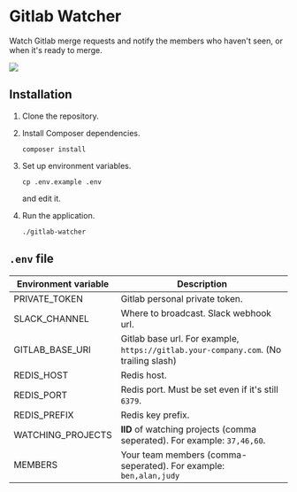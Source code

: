 # Gitlab Watcher
Watch Gitlab merge requests and notify the members who haven't seen, or when it's ready to merge.

![](https://i.imgur.com/ylTxKi4.png)


## Installation
1. Clone the repository.
2. Install Composer dependencies.
    ```
    composer install
    ```
3. Set up environment variables.
    ```
    cp .env.example .env
    ```
    and edit it.

4. Run the application.
    ```
    ./gitlab-watcher
    ```

## `.env` file
| Environment variable | Description
|---|---|
|PRIVATE_TOKEN | Gitlab personal private token.
|SLACK_CHANNEL | Where to broadcast. Slack webhook url.
|GITLAB_BASE_URI | Gitlab base url. For example, `https://gitlab.your-company.com`. (No trailing slash)
|REDIS_HOST | Redis host.
|REDIS_PORT | Redis port. Must be set even if it's still `6379`.
|REDIS_PREFIX | Redis key prefix.
|WATCHING_PROJECTS | **IID** of watching projects (comma seperated). For example: `37,46,60`.
|MEMBERS | Your team members (comma-seperated). For example: `ben,alan,judy`
